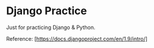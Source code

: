 # Django Practice 

Just for practicing Django & Python.

Reference: [https://docs.djangoproject.com/en/1.9/intro/]
